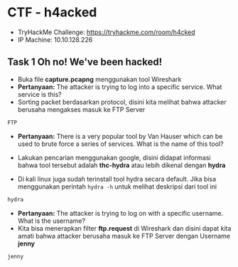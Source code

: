 # CTF - h4acked
- TryHackMe Challenge: https://tryhackme.com/room/h4cked
- IP Machine: 10.10.128.226

## Task 1 Oh no! We've been hacked!
- Buka file **capture.pcapng** menggunakan tool Wireshark
- **Pertanyaan:** The attacker is trying to log into a specific service. What service is this?
- Sorting packet berdasarkan protocol, disini kita melihat bahwa attacker berusaha mengakses masuk ke FTP Server
```sh
FTP
```
- **Pertanyaan:** There is a very popular tool by Van Hauser which can be used to brute force a series of services. What is the name of this tool?
- Lakukan pencarian menggunakan google, disini didapat informasi bahwa tool tersebut adalah **thc-hydra** atau lebih dikenal dengan **hydra**

- Di kali linux juga sudah terinstall tool hydra secara default. Jika bisa menggunakan perintah `hydra -h` untuk melihat deskripsi dari tool ini  
```sh
hydra
```

- **Pertanyaan:** The attacker is trying to log on with a specific username. What is the username?
- Kita bisa menerapkan filter **ftp.request** di Wireshark dan disini dapat kita amati bahwa attacker berusaha masuk ke FTP Server dengan Username **jenny**
```sh
jenny
```
